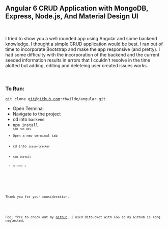 <h2>Angular 6 CRUD Application with MongoDB, Express, Node.js, And Material Design UI</h2>
</br>
<p>I tried to show you a well rounded app using Angular and some backend knowledge. I thought a simple CRUD application would be best. I ran out of time to incorporate Bootstrap and make the app responsive (and pretty). I had some difficulty with the incorporation of the backend and the current seeded information results in errors that I couldn't resolve in the time alotted but adding, editing and deleteing user created issues works.</p>
</br>

<h3>To Run:</h3>

<code>git clone git@github.com:rbwilde/angular.git</code>
</br>

<ul>
	<li>Open Terminal</li>
	<li>Navigate to the project</li>
	<li>cd into <code>backend</code></li>
	<li><code>npm install<code></li
	<li><code>npm run dev</code></li>
	<li>Open a new terminal tab</li>
	<li>cd into <code>issue-tracker</code></li>
	<li><code>npm install<code></li>
	<li><code>ng serve -o</code></li>
</ul>

</br>

<p>Thank you for your consideration.</p>
</br>
<p>Feel free to check out my <a href="https://github.com/rbwilde">github</a>. I used Bitbucket with C&G so my Github is long neglected.</p>